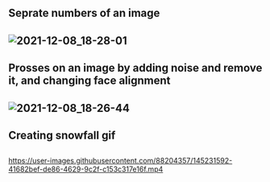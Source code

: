 ## Seprate numbers of an image
## ![2021-12-08_18-28-01](https://user-images.githubusercontent.com/88204357/145230567-75a28cdc-5121-4a9e-830e-5ae3f58ae49b.png)
## Prosses on an image by adding noise and remove it, and changing face alignment
## ![2021-12-08_18-26-44](https://user-images.githubusercontent.com/88204357/145230299-5c808109-9512-42ff-9384-2baf3abead6b.png)
## Creating snowfall gif
## 

https://user-images.githubusercontent.com/88204357/145231592-41682bef-de86-4629-9c2f-c153c317e16f.mp4



